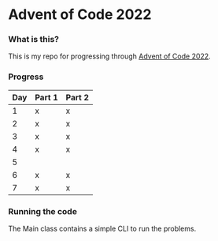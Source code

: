 # Advent of Code 2022

### What is this?
This is my repo for progressing through [Advent of Code 2022](https://adventofcode.com/).

### Progress
| Day | Part 1 | Part 2 |
|-----|--------|--------|
| 1   | x      | x      |
| 2   | x      | x      |
| 3   | x      | x      |
| 4   | x      | x      |
| 5   |        |        |
| 6   | x      | x      |
| 7   | x      | x      |

### Running the code
The Main class contains a simple CLI to run the problems.